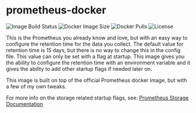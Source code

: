 # prometheus-docker
![Image Build Status](https://img.shields.io/github/actions/workflow/status/ccmpbll/prometheus-docker/docker-image.yml?branch=main) ![Docker Image Size](https://img.shields.io/docker/image-size/ccmpbll/prometheus-docker/latest) ![Docker Pulls](https://img.shields.io/docker/pulls/ccmpbll/prometheus-docker.svg) ![License](https://img.shields.io/badge/License-GPLv3-blue.svg)

This is the Prometheus you already know and love, but with an easy way to configure the retention time for the data you collect. The default value for retention time is 15 days, but there is no way to change this in the config file. This value can only be set with a flag at startup. This image gives you the ability to configure the retention time with an environment variable and it gives the ability to add other startup flags if needed later on.

This image is built on top of the official Prometheus docker image, but with a few of my own tweaks. 

For more info on the storage related startup flags, see: [Prometheus Storage Documentation](https://prometheus.io/docs/prometheus/latest/storage/#operational-aspects)
